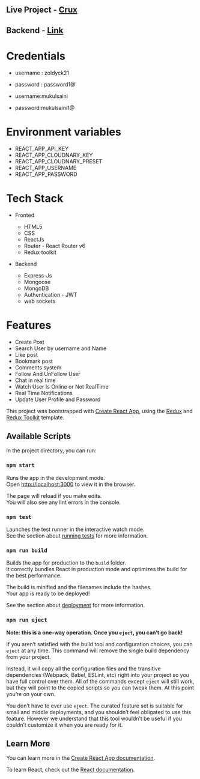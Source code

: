  
## Live Project - [Crux](https://crux-social.netlify.app/login)
## Backend - [Link](https://github.com/imukulsaini/social-backend)

# Credentials
* username : zoldyck21
* password : password1@

* username:mukulsaini
* password:mukulsaini1@

# Environment variables
* REACT_APP_API_KEY 
* REACT_APP_CLOUDNARY_KEY 
* REACT_APP_CLOUDNARY_PRESET 
* REACT_APP_USERNAME 
* REACT_APP_PASSWORD 

# Tech Stack 

 * Fronted 
   * HTML5
   * CSS
   * ReactJs
   * Router - React Router v6 
   * Redux toolkit
 
 * Backend
    * Express-Js
    * Mongoose
    * MongoDB
    * Authentication - JWT 
    * web sockets 


 # Features
 
 * Create Post 
 * Search User by username and Name
 * Like post
 * Bookmark post 
 * Comments system
 * Follow And UnFollow User
 * Chat in real time 
 * Watch User Is Online or Not RealTime
 * Real Time Notifications
 * Update User Profile and Password










This project was bootstrapped with [Create React App](https://github.com/facebook/create-react-app), using the [Redux](https://redux.js.org/) and [Redux Toolkit](https://redux-toolkit.js.org/) template.

## Available Scripts

In the project directory, you can run:

### `npm start`

Runs the app in the development mode.<br />
Open [http://localhost:3000](http://localhost:3000) to view it in the browser.

The page will reload if you make edits.<br />
You will also see any lint errors in the console.

### `npm test`

Launches the test runner in the interactive watch mode.<br />
See the section about [running tests](https://facebook.github.io/create-react-app/docs/running-tests) for more information.

### `npm run build`

Builds the app for production to the `build` folder.<br />
It correctly bundles React in production mode and optimizes the build for the best performance.

The build is minified and the filenames include the hashes.<br />
Your app is ready to be deployed!

See the section about [deployment](https://facebook.github.io/create-react-app/docs/deployment) for more information.

### `npm run eject`

**Note: this is a one-way operation. Once you `eject`, you can’t go back!**

If you aren’t satisfied with the build tool and configuration choices, you can `eject` at any time. This command will remove the single build dependency from your project.

Instead, it will copy all the configuration files and the transitive dependencies (Webpack, Babel, ESLint, etc) right into your project so you have full control over them. All of the commands except `eject` will still work, but they will point to the copied scripts so you can tweak them. At this point you’re on your own.

You don’t have to ever use `eject`. The curated feature set is suitable for small and middle deployments, and you shouldn’t feel obligated to use this feature. However we understand that this tool wouldn’t be useful if you couldn’t customize it when you are ready for it.

## Learn More

You can learn more in the [Create React App documentation](https://facebook.github.io/create-react-app/docs/getting-started).

To learn React, check out the [React documentation](https://reactjs.org/).
